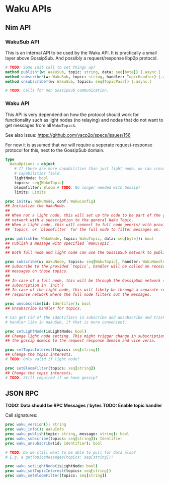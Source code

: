 # Waku APIs

## Nim API

### WakuSub API

This is an internal API to be used by the Waku API. It is practically a small
layer above GossipSub. And possibly a request/response libp2p protocol.

```Nim
# TODO: Some init call to set things up?
method publish*(w: WakuSub, topic: string, data: seq[byte]) {.async.}
method subscribe*(w: WakuSub, topic: string, handler: TopicHandler) {.async.}
method unsubscribe*(w: WakuSub, topics: seq[TopicPair]) {.async.}

# TODO: Calls for non GossipSub communication.
```

### Waku API

This API is very dependend on how the protocol should work for functionality
such as light nodes (no relaying) and nodes that do not want to get messages
from all `WakuTopic`s.

See also issue:
https://github.com/vacp2p/specs/issues/156

For now it is assumed that we will require a seperate request-response protocol
for this, next to the GossipSub domain.

```Nim
type
  WakuOptions = object
    # If there are more capabilities than just light node, we can create a
    # capabilities field.
    lightNode: bool
    topics: seq[WakuTopic]
    bloomfilter: Bloom # TODO: No longer needed with Gossip?
    limits: Limits

proc init(w: WakuNode, conf: WakuConfig)
## Initialize the WakuNode.
##
## When not a light node, this will set up the node to be part of the gossipsub
## network with a subscription to the general Waku Topic.
## When a light node, this will connect to full node peer(s) with provided
## `topics` or `bloomfilter` for the full node to filter messages on.

proc publish(w: WakuNode, topic: WakuTopic, data: seq[byte]): bool
## Publish a message with specified `WakuTopic`.
##
## Both full node and light node can use the GossipSub network to publish.

proc subscribe(w: WakuNode, topics: seq[WakuTopic], handler: WakuHandler): Identifier
## Subscribe to the provided `topics`, handler will be called on receival of
## messages on those topics.
##
## In case of a full node, this will be through the GossipSub network (see,
## subscription in `init`)
## In case of the light node, this will likely be through a separate request
## response network where the full node filters out the messages.

proc unsubscribe(id: Identifier): bool
## Unsubscribe handler for topics.

# Can get rid of the identifiers in subscribe and unsubscribe and track topics +
# handler like in WakuSub, if that is more convenient.

proc setLightNode(isLightNode: bool)
## Change light node setting. This might trigger change in subscriptions from
## the gossip domain to the request response domain and vice versa.

proc setTopicInterest(topics: seq[string])
## Change the topic interests.
# TODO: Only valid if light node?

proc setBloomFilter(topics: seq[string])
## Change the topic interests.
# TODO: Still required if we have gossip?
```

## JSON RPC

**TODO: Data should be RPC Messages / bytes**
**TODO: Enable topic handler**

Call signatures:

```Nim
proc waku_version(): string
proc waku_info(): WakuInfo
proc waku_publish(topic: string, message: string): bool
proc waku_subscribe(topics: seq[string]): Identifier
proc waku_unsubscribe(id: Identifier): bool

# TODO: Do we still want to be able to pull for data also?
# E.g. a getTopicsMessages(topics: seq[string])?

proc waku_setLightNode(isLightNode: bool)
proc waku_setTopicInterest(topics: seq[string])
proc waku_setBloomFilter(topics: seq[string])
```

